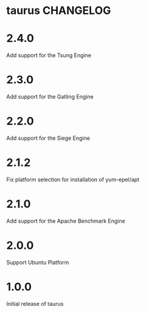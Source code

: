 taurus CHANGELOG
==============================

# 2.4.0

Add support for the Tsung Engine

# 2.3.0

Add support for the Gatling Engine

# 2.2.0

Add support for the Siege Engine

# 2.1.2

Fix platform selection for installation of yum-epel/apt

# 2.1.0

Add support for the Apache Benchmark Engine

# 2.0.0

Support Ubuntu Platform

# 1.0.0

Initial release of taurus
